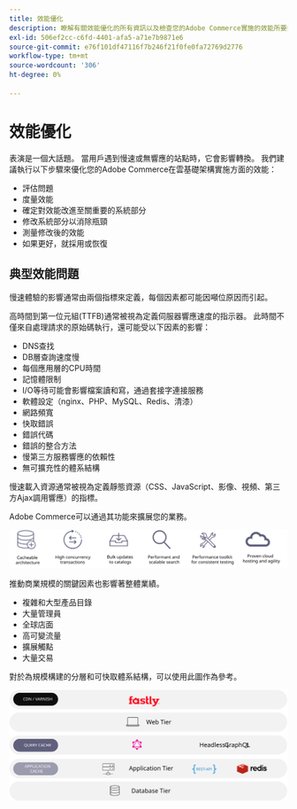 ```yaml
---
title: 效能優化
description: 瞭解有關效能優化的所有資訊以及檢查您的Adobe Commerce實施的效能所要採取的步驟。
exl-id: 506ef2cc-c6fd-4401-afa5-a71e7b9871e6
source-git-commit: e76f101df47116f7b246f21f0fe0fa72769d2776
workflow-type: tm+mt
source-wordcount: '306'
ht-degree: 0%

---
```


# 效能優化

表演是一個大話題。 當用戶遇到慢速或無響應的站點時，它會影響轉換。 我們建議執行以下步驟來優化您的Adobe Commerce在雲基礎架構實施方面的效能：

- 評估問題
- 度量效能
- 確定對效能改進至關重要的系統部分
- 修改系統部分以消除瓶頸
- 測量修改後的效能
- 如果更好，就採用或恢復

## 典型效能問題

慢速體驗的影響通常由兩個指標來定義，每個因素都可能因噸位原因而引起。

高時間到第一位元組(TTFB)通常被視為定義伺服器響應速度的指示器。 此時間不僅來自處理請求的原始碼執行，還可能受以下因素的影響：

- DNS查找
- DB層查詢速度慢
- 每個應用層的CPU時間
- 記憶體限制
- I/O等待可能會影響檔案讀和寫，通過套接字連接服務
- 軟體設定（nginx、PHP、MySQL、Redis、清漆）
- 網路頻寬
- 快取錯誤
- 錯誤代碼
- 錯誤的整合方法
- 慢第三方服務響應的依賴性
- 無可擴充性的體系結構

慢速載入資源通常被視為定義靜態資源（CSS、JavaScript、影像、視頻、第三方Ajax調用響應）的指標。

Adobe Commerce可以通過其功能來擴展您的業務。

![顯示Adobe Commerce可擴展能力的圖表](../../../assets/playbooks/scalable-capabilities.svg)

推動商業規模的關鍵因素也影響著整體業績。

- 複雜和大型產品目錄
- 大量管理員
- 全球店面
- 高可變流量
- 擴展觸點
- 大量交易

對於為規模構建的分層和可快取體系結構，可以使用此圖作為參考。

![示出如何在可快取體系結構中使用Adobe CommerceGraphQLAPI的圖](../../../assets/playbooks/cacheable-architecture.svg)
